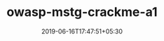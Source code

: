 ---
title: "owasp-mstg-crackme-a1"
date: 2019-06-16T17:47:51+05:30
type: "organisations"
org_name: "OWASP"
repo_desc: "The new home for Crackme LVL1. Soon more to come!"
repo_link: https://github.com/OWASP/owasp-mstg-crackme-a1


---